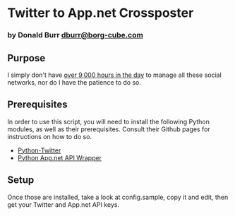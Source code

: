 # Twitter to App.net Crossposter
### by Donald Burr <dburr@borg-cube.com>

## Purpose




I simply don't have [over 9,000 hours in the day][OVER9000] to manage all these
social networks, nor do I have the patience to do so.

## Prerequisites

In order to use this script, you will need to install the following
Python modules, as well as their prerequisites.  Consult their Github
pages for instructions on how to do so.

* [Python-Twitter][PYTHON-TWITTER]
* [Python App.net API Wrapper][PYTHON-APPDOTNET]

## Setup

Once those are installed, take a look at config.sample, copy it and
edit, then get your Twitter and App.net API keys.







[OVER9000]: http://www.youtube.com/watch?v=SQYakKz3i6E "It's Over 9000"
[IFTTT]: http://ifttt.com/ "If This Then That"
[TWITTER_BLOCKS_IFTTT]: http://techcrunch.com/2012/09/20/ifttt-is-the-latest-service-to-be-affected-by-twitters-api-constraints-will-remove-triggers/ "IFTTT removes Twitter triggers"
[PYTHON-TWITTER]: https://github.com/bear/python-twitter "Python-Twitter"
[PYTHON-APPDOTNET]: https://github.com/simondlr/Python-App.net-API-Wrapper "Python App.net API Wrapper"
